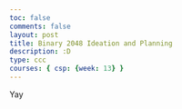 ```yaml
---
toc: false
comments: false
layout: post
title: Binary 2048 Ideation and Planning
description: :D
type: ccc
courses: { csp: {week: 13} }
---
```


Yay